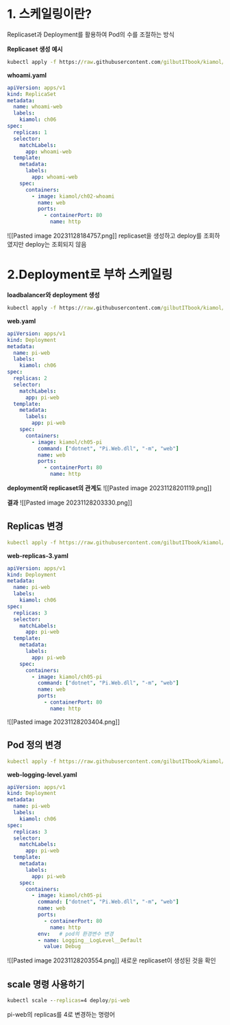 # **1. 스케일링이란?**
Replicaset과 Deployment를 활용하여 Pod의 수를 조절하는 방식

**Replicaset 생성 예시**
```cmd
kubectl apply -f https://raw.githubusercontent.com/gilbutITbook/kiamol/main/ch06/whoami/whoami.yaml
```

**whoami.yaml**
```yaml
apiVersion: apps/v1
kind: ReplicaSet
metadata:
  name: whoami-web
  labels:
    kiamol: ch06
spec:
  replicas: 1
  selector:
    matchLabels:
      app: whoami-web
  template:
    metadata:
      labels:
        app: whoami-web
    spec:
      containers:
        - image: kiamol/ch02-whoami
          name: web
          ports:
            - containerPort: 80
              name: http
```

![[Pasted image 20231128184757.png]]
replicaset을 생성하고 deploy를 조회하였지만 deploy는 조회되지 않음   

# **2.Deployment로 부하 스케일링**

**loadbalancer와 deployment 생성**
```cmd
kubectl apply -f https://raw.githubusercontent.com/gilbutITbook/kiamol/main/ch06/pi/web/web-service.yaml -f https://raw.githubusercontent.com/gilbutITbook/kiamol/main/ch06/pi/web/web.yaml
```

**web.yaml**
```yaml
apiVersion: apps/v1
kind: Deployment
metadata:
  name: pi-web
  labels:
    kiamol: ch06
spec:
  replicas: 2
  selector:
    matchLabels:
      app: pi-web
  template:
    metadata:
      labels:
        app: pi-web
    spec:
      containers:
        - image: kiamol/ch05-pi
          command: ["dotnet", "Pi.Web.dll", "-m", "web"]
          name: web
          ports:
            - containerPort: 80
              name: http
```

**deployment와 replicaset의 관계도**
![[Pasted image 20231128201119.png]]

**결과**
![[Pasted image 20231128203330.png]]
## Replicas 변경
```yaml
kubectl apply -f https://raw.githubusercontent.com/gilbutITbook/kiamol/main/ch06/pi/web/update/web-replicas-3.yaml
```

**web-replicas-3.yaml**
```yaml
apiVersion: apps/v1
kind: Deployment
metadata:
  name: pi-web
  labels:
    kiamol: ch06
spec:
  replicas: 3
  selector:
    matchLabels:
      app: pi-web
  template:
    metadata:
      labels:
        app: pi-web
    spec:
      containers:
        - image: kiamol/ch05-pi
          command: ["dotnet", "Pi.Web.dll", "-m", "web"]
          name: web
          ports:
            - containerPort: 80
              name: http
```

![[Pasted image 20231128203404.png]]
## Pod 정의 변경
```yaml
kubectl apply -f https://raw.githubusercontent.com/gilbutITbook/kiamol/main/ch06/pi/web/update/web-logging-level.yaml
```

**web-logging-level.yaml**
```yaml
apiVersion: apps/v1
kind: Deployment
metadata:
  name: pi-web
  labels:
    kiamol: ch06
spec:
  replicas: 3
  selector:
    matchLabels:
      app: pi-web
  template:
    metadata:
      labels:
        app: pi-web
    spec:
      containers:
        - image: kiamol/ch05-pi
          command: ["dotnet", "Pi.Web.dll", "-m", "web"]
          name: web
          ports:
            - containerPort: 80
              name: http
          env:   # pod의 환경변수 변경
          - name: Logging__LogLevel__Default
            value: Debug
```

![[Pasted image 20231128203554.png]]
새로운 replicaset이 생성된 것을 확인   

## scale 명령 사용하기
```cmd
kubectl scale --replicas=4 deploy/pi-web
```
pi-web의 replicas를 4로 변경하는 명령어
